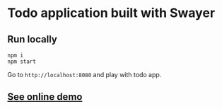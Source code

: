 # Todo application built with Swayer

## Run locally
```
npm i
npm start
```

Go to `http://localhost:8080` and play with todo app.

## [See online demo](https://metarhia.github.io/swayer/examples/todo-app/)
